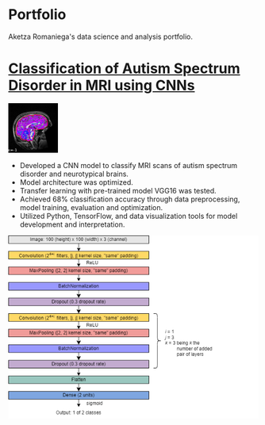 # Portfolio
Aketza Romaniega's data science and analysis portfolio.

# [Classification of Autism Spectrum Disorder in MRI using CNNs](https://github.com/romaniegaa/TFM)

![MRI raw data.](/images/brain.png)

* Developed a CNN model to classify MRI scans of autism spectrum disorder and neurotypical brains.
* Model architecture was optimized.
* Transfer learning with pre-trained model VGG16 was tested.
* Achieved 68% classification accuracy through data preprocessing, model training, evaluation and optimization.
* Utilized Python, TensorFlow, and data visualization tools for model development and interpretation.

![Optimal CNN architecture.](/images/cnn_architecture.png)
